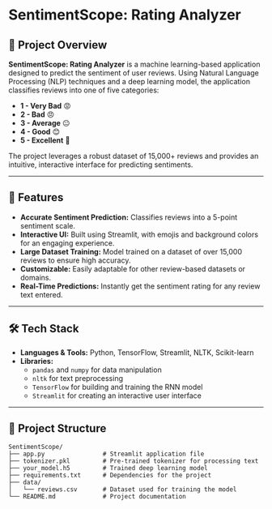 # SentimentScope: Rating Analyzer

## 📌 Project Overview  
**SentimentScope: Rating Analyzer** is a machine learning-based application designed to predict the sentiment of user reviews. Using Natural Language Processing (NLP) techniques and a deep learning model, the application classifies reviews into one of five categories:
- **1 - Very Bad** 😡  
- **2 - Bad** 😠  
- **3 - Average** 😐  
- **4 - Good** 😊  
- **5 - Excellent** 🌟  

The project leverages a robust dataset of 15,000+ reviews and provides an intuitive, interactive interface for predicting sentiments.

---

## 🚀 Features  
- **Accurate Sentiment Prediction:** Classifies reviews into a 5-point sentiment scale.  
- **Interactive UI:** Built using Streamlit, with emojis and background colors for an engaging experience.  
- **Large Dataset Training:** Model trained on a dataset of over 15,000 reviews to ensure high accuracy.  
- **Customizable:** Easily adaptable for other review-based datasets or domains.  
- **Real-Time Predictions:** Instantly get the sentiment rating for any review text entered.  

---

## 🛠️ Tech Stack  
- **Languages & Tools:** Python, TensorFlow, Streamlit, NLTK, Scikit-learn  
- **Libraries:**  
  - `pandas` and `numpy` for data manipulation  
  - `nltk` for text preprocessing  
  - `TensorFlow` for building and training the RNN model  
  - `Streamlit` for creating an interactive user interface  

---

## 📂 Project Structure  
```plaintext
SentimentScope/
├── app.py                # Streamlit application file
├── tokenizer.pkl         # Pre-trained tokenizer for processing text
├── your_model.h5         # Trained deep learning model
├── requirements.txt      # Dependencies for the project
├── data/
│   └── reviews.csv       # Dataset used for training the model
└── README.md             # Project documentation

